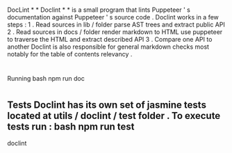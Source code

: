 #
DocLint
*
*
Doclint
*
*
is
a
small
program
that
lints
Puppeteer
'
s
documentation
against
Puppeteer
'
s
source
code
.
Doclint
works
in
a
few
steps
:
1
.
Read
sources
in
lib
/
folder
parse
AST
trees
and
extract
public
API
2
.
Read
sources
in
docs
/
folder
render
markdown
to
HTML
use
puppeteer
to
traverse
the
HTML
and
extract
described
API
3
.
Compare
one
API
to
another
Doclint
is
also
responsible
for
general
markdown
checks
most
notably
for
the
table
of
contents
relevancy
.
#
#
Running
bash
npm
run
doc
#
#
Tests
Doclint
has
its
own
set
of
jasmine
tests
located
at
utils
/
doclint
/
test
folder
.
To
execute
tests
run
:
bash
npm
run
test
-
doclint
